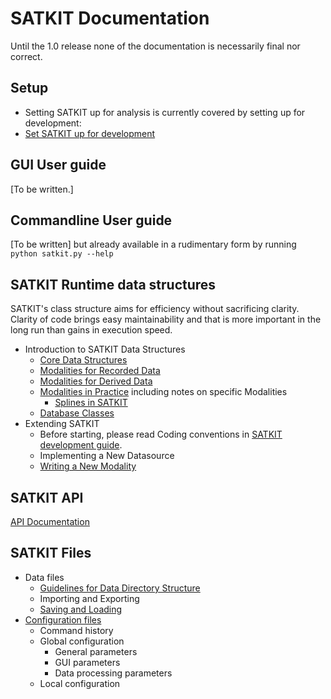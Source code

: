 
# SATKIT Documentation

Until the 1.0 release none of the documentation is necessarily final nor
correct.

## Setup

- Setting SATKIT up for analysis is currently covered by setting up for
  development:
- [Set SATKIT up for development](SetupForDevelopment.markdown)

## GUI User guide

[To be written.]

## Commandline User guide

[To be written] but already available in a rudimentary form by running
`python satkit.py --help`

## SATKIT Runtime data structures

SATKIT's class structure aims for efficiency without sacrificing clarity.
Clarity of code brings easy maintainability and that is more important in the
long run than gains in execution speed.

- Introduction to SATKIT Data Structures
  - [Core Data Structures](CoreDataStructures.markdown)
  - [Modalities for Recorded Data](ModalitiesforRecordedData.markdown)
  - [Modalities for Derived Data](ModalitiesforDerivedData.markdown)
  - [Modalities in Practice](ModalitiesinPractice.markdown) including notes on
    specific Modalities
    - [Splines in SATKIT](Splines.markdown)
  - [Database Classes](DatabaseClasses.markdown)
- Extending SATKIT
  - Before starting, please read Coding conventions in [SATKIT development
    guide](Development_guide).
  - Implementing a New Datasource
  - [Writing a New Modality](WritingNewModality.markdown)

## SATKIT API

[API Documentation](api/index.html)

## SATKIT Files

- Data files
  - [Guidelines for Data Directory Structure](DirectoryStructure.markdown)
  - Importing and Exporting
  - [Saving and Loading](Saving_and_loading.markdown)
- [Configuration files](Configuration.markdown)
  - Command history
  - Global configuration
    - General parameters
    - GUI parameters
    - Data processing parameters
  - Local configuration
